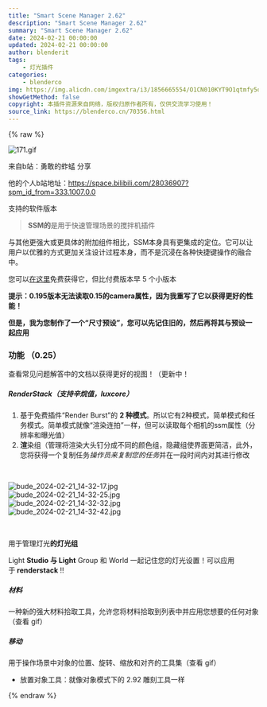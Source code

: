 ```yaml
---
title: "Smart Scene Manager 2.62"
description: "Smart Scene Manager 2.62"
summary: "Smart Scene Manager 2.62"
date: 2024-02-21 00:00:00
updated: 2024-02-21 00:00:00
author: blenderit
tags: 
    - 灯光插件
categories:
    - blenderco
img: https://img.alicdn.com/imgextra/i3/1856665554/O1CN010KYT9O1qtmfy5oKyr_!!1856665554.gif
showGetMethod: false
copyright: 本插件资源来自网络，版权归原作者所有，仅供交流学习使用！
source_link: https://blenderco.cn/70356.html
---
```


{% raw %}
<p><img src="https://img.alicdn.com/imgextra/i3/1856665554/O1CN010KYT9O1qtmfy5oKyr_!!1856665554.gif" alt="171.gif"></p><p>来自b站：勇敢的蚱蜢 分享</p><p>他的个人b站地址：<a href="https://space.bilibili.com/28036907?spm_id_from=333.1007.0.0">https://space.bilibili.com/28036907?spm_id_from=333.1007.0.0</a></p><p>支持的软件版本</p><blockquote><p><strong>SSM的</strong>是用于快速管理场景的搅拌机插件</p></blockquote><p>与其他更强大或更具体的附加组件相比，SSM本身具有更集成的定位。它可以让用户以优雅的方式更加关注设计过程本身，而不是沉浸在各种快捷键操作的融合中。</p><p>您可以<a href="https://github.com/atticus-lv/Smart-Scene-Manager_Free">在这里</a>免费获得它，但比付费版本早 5 个小版本</p><p><strong>提示：0.195版本无法读取0.15的camera属性，因为我重写了它以获得更好的性能！</strong></p><p><strong>但是，我为您制作了一个“尺寸预设”，您可以先记住旧的，然后再将其与预设一起应用</strong></p><h3>功能 （0.25）</h3><p>查看常见问题解答中的文档以获得更好的视图！（更新中！</p><h5>RenderStack（支持辛烷值，luxcore）</h5><ol>
<li>基于免费插件“Render Burst”的 <strong>2 种模式</strong>。所以它有2种模式，简单模式和任务模式。简单模式就像“渲染连拍”一样，但可以读取每个相机的ssm属性（分辨率和曝光值）</li>
<li><strong>渲</strong>染组（管理将渲染大头钉分成不同的颜色组，隐藏组使界面更简洁，此外，您将获得一个复制任务<em>操作员来复制您的任务</em>并在一段时间内对其进行修改</li>
</ol><p> </p><p><img src="https://img.alicdn.com/imgextra/i2/1856665554/O1CN01dZw8Rq1qtmfwS2xiW_!!1856665554.jpg" alt="bude_2024-02-21_14-32-17.jpg"><br>
<img src="https://img.alicdn.com/imgextra/i4/1856665554/O1CN01KOJOOF1qtmfwM4O84_!!1856665554.jpg" alt="bude_2024-02-21_14-32-25.jpg"><br>
<img src="https://img.alicdn.com/imgextra/i3/1856665554/O1CN01g7of6z1qtmfwS1YPd_!!1856665554.jpg" alt="bude_2024-02-21_14-32-32.jpg"><br>
<img src="https://img.alicdn.com/imgextra/i3/1856665554/O1CN01DfRAOc1qtmfy5wzkJ_!!1856665554.jpg" alt="bude_2024-02-21_14-32-42.jpg"></p><p> </p><p>用于管理灯光<strong>的灯光组</strong></p><p>Light <strong>Studio 与 Light</strong> Group 和 World 一起记住您的灯光设置！可以应用于<strong> renderstack</strong> !!</p><h5>材料</h5><p>一种新的强大材料拾取工具，允许您将材料拾取到列表中并应用您想要的任何对象（查看 gif）</p><h5>移动</h5><p>用于操作场景中对象的位置、旋转、缩放和对齐的工具集（查看 gif）</p><ul>
<li>放置对象工具：就像对象模式下的 2.92 雕刻工具一样</li>
</ul>
<div style="display: none">blenderco</div>
{% endraw %}